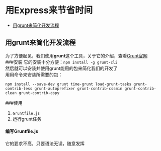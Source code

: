 # 用Express来节省时间

* [用grunt来简化开发流程](#s1)


<h2 id="s1">用grunt来简化开发流程</h2>  

为了方便起见，我们使用**grunt**这个工具，关于它的介绍，查看[Grunt官网](http://gruntjs.com)  
###安装 
它的安装十分方便：`npm install -g grunt-cli`  
然后就可以安装并使用grunt能用的包来简化我们的开发了  
用用命令来安装所需要的包：  

```shell
npm install --save-dev grunt time-grunt load-grunt-tasks grunt-contrib-less grunt-autoprefixer grunt-contrib-cssmin grunt-contrib-clean grunt-contrib-copy
```
###使用  
1. `Gruntfile.js`
2. 运行grunt任务  

#### 编写Gruntfile.js  
它的要求不高，只要语法无误，随意发挥